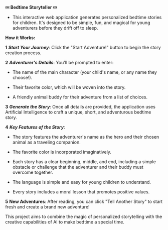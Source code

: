 **💤 Bedtime Storyteller 💤**

- This interactive web application generates personalized bedtime stories for children. It's designed to be simple, fun, and magical for young adventurers before they drift off to sleep.

**How it Works:**

**1** _**Start Your Journey**_: Click the "Start Adventure!" button to begin the story creation process.

**2** _**Adventurer's Details**_: You'll be prompted to enter:

- The name of the main character (your child's name, or any name they choose!).

- Their favorite color, which will be woven into the story.

- A friendly animal buddy for their adventure from a list of choices.

**3** _**Generate the Story**_: Once all details are provided, the application uses Artificial Intelligence to craft a unique, short, and adventurous bedtime story.

**4** _**Key Features of the Story**_:

- The story features the adventurer's name as the hero and their chosen animal as a traveling companion.

- The favorite color is incorporated imaginatively.

- Each story has a clear beginning, middle, and end, including a simple obstacle or challenge that the adventurer and their buddy must overcome together.

- The language is simple and easy for young children to understand.

- Every story includes a moral lesson that promotes positive values.

**5** **New Adventures**: After reading, you can click "Tell Another Story" to start fresh and create a brand new adventure!

This project aims to combine the magic of personalized storytelling with the creative capabilities of AI to make bedtime a special time.
